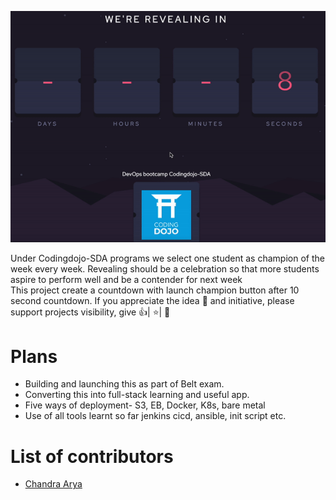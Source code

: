 <p align="center">
  <img src="https://github.com/chandradeoarya/codingdojo-sda-champion-countdown/blob/master/images/champion-countdown.gif?raw=true" />
</p>

Under Codingdojo-SDA programs we select one student as champion of the week every week. Revealing should be a celebration so that more students aspire to perform well and be a contender for next week<br>
This project create a countdown with launch champion button after 10 second countdown.
If you appreciate the idea 📖 and initiative, please support projects visibility, give 👍| ⭐| 👏

# Plans <!-- omit in toc -->

<!-- TOC -->

- Building and launching this as part of Belt exam.
- Converting this into full-stack learning and useful app.
- Five ways of deployment- S3, EB, Docker, K8s, bare metal
- Use of all tools learnt so far jenkins cicd, ansible, init script etc.

<!-- /TOC -->


# List of contributors
- [Chandra Arya](https://www.linkedin.com/in/chandradeoarya)